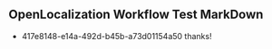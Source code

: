 ## OpenLocalization Workflow Test MarkDown
* 417e8148-e14a-492d-b45b-a73d01154a50 thanks!

<!--HONumber=Jul16_HO2-->


